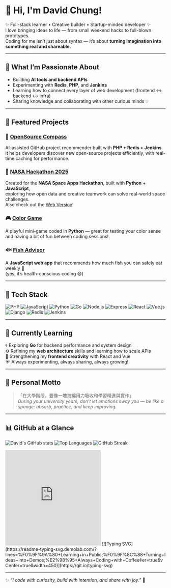 # 👋 Hi, I'm David Chung!

✨ Full-stack learner • Creative builder • Startup-minded developer ✨  
I love bringing ideas to life — from small weekend hacks to full-blown prototypes.  
Coding for me isn’t just about syntax — it’s about **turning imagination into something real and shareable.**

---

## 🚀 What I’m Passionate About
- Building **AI tools and backend APIs**
- Experimenting with **Redis**, **PHP**, and **Jenkins**
- Learning how to connect every layer of web development (frontend ↔ backend ↔ infra)
- Sharing knowledge and collaborating with other curious minds 💡

---

## 🧠 Featured Projects

### 🧭 [OpenSource Compass](https://github.com/Giorno-Giovanna-Dio/opensource-compass)
AI-assisted GitHub project recommender built with **PHP + Redis + Jenkins**.  
It helps developers discover new open-source projects efficiently, with real-time caching for performance.  

### 🚀 [NASA Hackathon 2025](https://github.com/Giorno-Giovanna-Dio/nasa-hackathon-2025)
Created for the **NASA Space Apps Hackathon**, built with **Python** + **JavaScript**,  
exploring how open data and creative teamwork can solve real-world space challenges.  
Also check out the [Web Version](https://github.com/weifish0/NASA-Space-APP-Hackathon2025-Web)!

### 🎮 [Color Game](https://github.com/Giorno-Giovanna-Dio/color-game)
A playful mini-game coded in **Python** — great for testing your color sense and having a bit of fun between coding sessions!

### 🐟 [Fish Advisor](https://github.com/Giorno-Giovanna-Dio/fish-advisor)
A **JavaScript web app** that recommends how much fish you can safely eat weekly 🐠  
(yes, it’s health-conscious coding 😄)

---

## 🧰 Tech Stack

![PHP](https://img.shields.io/badge/-PHP-777BB4?logo=php&logoColor=white)
![JavaScript](https://img.shields.io/badge/-JavaScript-F7DF1E?logo=javascript&logoColor=black)
![Python](https://img.shields.io/badge/-Python-3776AB?logo=python&logoColor=white)
![Go](https://img.shields.io/badge/-Go-00ADD8?logo=go&logoColor=white)
![Node.js](https://img.shields.io/badge/-Node.js-339933?logo=node.js&logoColor=white)
![Express](https://img.shields.io/badge/-Express-000000?logo=express&logoColor=white)
![React](https://img.shields.io/badge/-React-61DAFB?logo=react&logoColor=black)
![Vue.js](https://img.shields.io/badge/-Vue.js-4FC08D?logo=vue.js&logoColor=white)
![Django](https://img.shields.io/badge/-Django-092E20?logo=django&logoColor=white)
![Redis](https://img.shields.io/badge/-Redis-DC382D?logo=redis&logoColor=white)
![Jenkins](https://img.shields.io/badge/-Jenkins-D24939?logo=jenkins&logoColor=white)

---

## 🌱 Currently Learning
🌀 Exploring **Go** for backend performance and system design  
⚙️ Refining my **web architecture** skills and learning how to scale APIs  
🎨 Strengthening my **frontend creativity** with React and Vue  
☀️ Always experimenting, always sharing, always growing!

---

## 💬 Personal Motto

> 「在大學階段，要像一塊海綿用力吸收和學習精進與實作」  
> *During your university years, don’t let emotions sway you — be like a sponge: absorb, practice, and keep improving.*

---

## 📊 GitHub at a Glance

![David's GitHub stats](https://github-readme-stats.vercel.app/api?username=Giorno-Giovanna-Dio&show_icons=true&theme=tokyonight)
![Top Languages](https://github-readme-stats.vercel.app/api/top-langs/?username=Giorno-Giovanna-Dio&layout=compact&theme=tokyonight)
![GitHub Streak](https://github-readme-streak-stats.herokuapp.com?user=Giorno-Giovanna-Dio&theme=tokyonight)

<iframe src="https://lottie.host/embed/0ed68368-527a-4816-be69-fc07fe898c51/xTroTtj8QB.lottie"
        width="300"
        height="300"
        style="border:none;overflow:hidden;"
        title="Lottie animation"></iframe>
[![Typing SVG](https://readme-typing-svg.demolab.com/?lines=%F0%9F%9A%80+Learning+in+Public;%F0%9F%8C%88+Turning+Ideas+into+Demos;%E2%98%95+Always+Coding+with+Coffee&center=true&vCenter=true&width=450)](https://git.io/typing-svg)

---

✨ *“I code with curiosity, build with intention, and share with joy.”* 🌈
<!--
**Giorno-Giovanna-Dio/Giorno-Giovanna-Dio** is a ✨ _special_ ✨ repository because its `README.md` (this file) appears on your GitHub profile.

Here are some ideas to get you started:

- 🔭 I’m currently working on ...
- 🌱 I’m currently learning ...
- 👯 I’m looking to collaborate on ...
- 🤔 I’m looking for help with ...
- 💬 Ask me about ...
- 📫 How to reach me: ...
- 😄 Pronouns: ...
- ⚡ Fun fact: ...
-->
